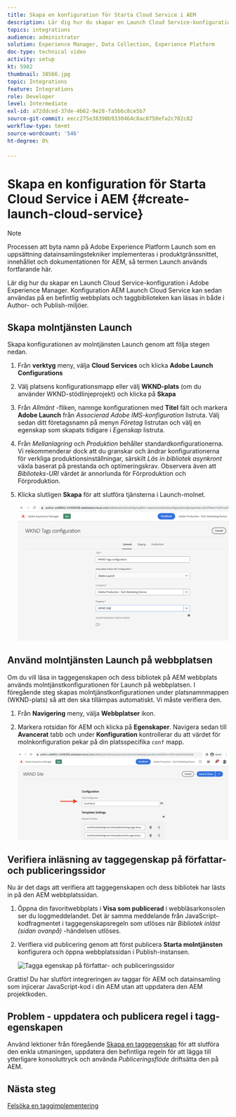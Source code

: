```yaml
---
title: Skapa en konfiguration för Starta Cloud Service i AEM
description: Lär dig hur du skapar en Launch Cloud Service-konfiguration i AEM. Konfigurationen av Launch-Cloud Servicen kan sedan tillämpas på en befintlig webbplats och taggbiblioteken kan läsas in både i författarmiljön och i publiceringsmiljön.
topics: integrations
audience: administrator
solution: Experience Manager, Data Collection, Experience Platform
doc-type: technical video
activity: setup
kt: 5982
thumbnail: 38566.jpg
topic: Integrations
feature: Integrations
role: Developer
level: Intermediate
exl-id: a72ddced-37de-4b62-9e28-fa5b6c8ce5b7
source-git-commit: eecc275e38390b9330464c8ac0750efa2c702c82
workflow-type: tm+mt
source-wordcount: '546'
ht-degree: 0%

---
```


# Skapa en konfiguration för Starta Cloud Service i AEM {#create-launch-cloud-service}

>[!NOTE]
>
>Processen att byta namn på Adobe Experience Platform Launch som en uppsättning datainsamlingstekniker implementeras i produktgränssnittet, innehållet och dokumentationen för AEM, så termen Launch används fortfarande här.

Lär dig hur du skapar en Launch Cloud Service-konfiguration i Adobe Experience Manager. Konfiguration AEM Launch Cloud Service kan sedan användas på en befintlig webbplats och taggbiblioteken kan läsas in både i Author- och Publish-miljöer.

## Skapa molntjänsten Launch

Skapa konfigurationen av molntjänsten Launch genom att följa stegen nedan.

1. Från **verktyg** meny, välja **Cloud Services** och klicka **Adobe Launch Configurations**

1. Välj platsens konfigurationsmapp eller välj **WKND-plats** (om du använder WKND-stödlinjeprojekt) och klicka på **Skapa**

1. Från _Allmänt_ -fliken, namnge konfigurationen med **Titel** fält och markera **Adobe Launch** från _Associerad Adobe IMS-konfiguration_ listruta. Välj sedan ditt företagsnamn på menyn _Företag_ listrutan och välj en egenskap som skapats tidigare i _Egenskap_ listruta.

1. Från _Mellanlagring_ och _Produktion_ behåller standardkonfigurationerna. Vi rekommenderar dock att du granskar och ändrar konfigurationerna för verkliga produktionsinställningar, särskilt _Läs in bibliotek asynkront_ växla baserat på prestanda och optimeringskrav. Observera även att _Biblioteks-URI_ värdet är annorlunda för Förproduktion och Förproduktion.

1. Klicka slutligen **Skapa** för att slutföra tjänsterna i Launch-molnet.

   ![Starta konfiguration av Cloud Services](assets/launch-cloud-services-config.png)

## Använd molntjänsten Launch på webbplatsen

Om du vill läsa in taggegenskapen och dess bibliotek på AEM webbplats används molntjänstkonfigurationen för Launch på webbplatsen. I föregående steg skapas molntjänstkonfigurationen under platsnamnmappen (WKND-plats) så att den ska tillämpas automatiskt. Vi måste verifiera den.

1. Från **Navigering** meny, välja **Webbplatser** ikon.

1. Markera rotsidan för AEM och klicka på **Egenskaper**. Navigera sedan till **Avancerat** tabb och under **Konfiguration** kontrollerar du att värdet för molnkonfiguration pekar på din platsspecifika `conf` mapp.

   ![Använd konfigurationen för Cloud Services på platsen](assets/apply-cloud-services-config-to-site.png)

## Verifiera inläsning av taggegenskap på författar- och publiceringssidor

Nu är det dags att verifiera att taggegenskapen och dess bibliotek har lästs in på den AEM webbplatssidan.

1. Öppna din favoritwebbplats i **Visa som publicerad** i webbläsarkonsolen ser du loggmeddelandet. Det är samma meddelande från JavaScript-kodfragmentet i taggegenskapsregeln som utlöses när _Bibliotek inläst (sidan ovanpå)_ -händelsen utlöses.

1. Verifiera vid publicering genom att först publicera **Starta molntjänsten** konfigurera och öppna webbplatssidan i Publish-instansen.

   ![Tagga egenskap på författar- och publiceringssidor](assets/tag-property-on-author-publish-pages.png)

Grattis! Du har slutfört integreringen av taggar för AEM och datainsamling som injicerar JavaScript-kod i din AEM utan att uppdatera den AEM projektkoden.

## Problem - uppdatera och publicera regel i tagg-egenskapen

Använd lektioner från föregående [Skapa en taggegenskap](./create-tag-property.md) för att slutföra den enkla utmaningen, uppdatera den befintliga regeln för att lägga till ytterligare konsoluttryck och använda _Publiceringsflöde_ driftsätta den på AEM.

## Nästa steg

[Felsöka en taggimplementering](debug-tags-implementation.md)
